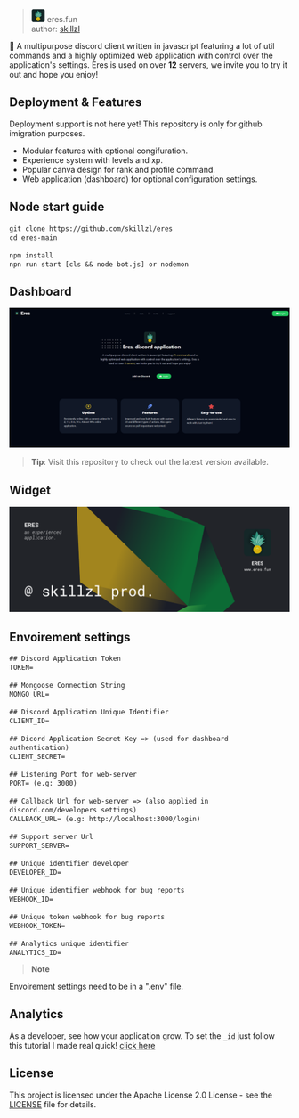 > <img src="./assets/eres-crop.png"  width="24" /> eres.fun<br/> author: [skillzl](https://skillzl.dev)

🍍 A multipurpose discord client written in javascript featuring a lot of util commands and a highly optimized web application with control over the application's settings. Eres is used on over **12** servers, we invite you to try it out and hope you enjoy!

## Deployment & Features

Deployment support is not here yet! This repository is only for github imigration purposes.

- Modular features with optional congifuration.
- Experience system with levels and xp.
- Popular canva design for rank and profile command.
- Web application (dashboard) for optional configuration settings.

## Node start guide

```
git clone https://github.com/skillzl/eres
cd eres-main

npm install
npn run start [cls && node bot.js] or nodemon
```

## Dashboard

<img  src="./assets/github/dashboard.png"  width="1042">

> **Tip**: Visit this repository to check out the latest version available.

## Widget

<a  href="https://eres.fun" ><img  src="./assets/github/eres-widget.png"  width="512"><a/>

## Envoirement settings

```
## Discord Application Token
TOKEN=

## Mongoose Connection String
MONGO_URL=

## Discord Application Unique Identifier
CLIENT_ID=

## Dicord Application Secret Key => (used for dashboard authentication)
CLIENT_SECRET=

## Listening Port for web-server
PORT= (e.g: 3000)

## Callback Url for web-server => (also applied in discord.com/developers settings)
CALLBACK_URL= (e.g: http://localhost:3000/login)

## Support server Url
SUPPORT_SERVER=

## Unique identifier developer
DEVELOPER_ID=

## Unique identifier webhook for bug reports
WEBHOOK_ID=

## Unique token webhook for bug reports
WEBHOOK_TOKEN= 

## Analytics unique identifier
ANALYTICS_ID=
```

> **Note**

Envoirement settings need to be in a ".env" file.

## Analytics

As a developer, see how your application grow.
To set the  `_id` just follow this tutorial I made real quick!
[click here](./ANALYTICS.md)

## License

This project is licensed under the Apache License 2.0 License - see the [LICENSE](https://github.com/skillzl/eres/blob/main/LICENSE) file for details.